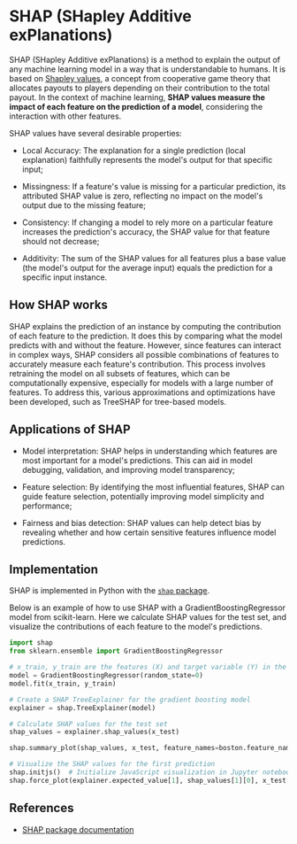 # SHAP (SHapley Additive exPlanations)

SHAP (SHapley Additive exPlanations) is a method to explain the output of any machine learning model in a way that is understandable to humans. It is based on [Shapley values](https://en.wikipedia.org/wiki/Shapley_value), a concept from cooperative game theory that allocates payouts to players depending on their contribution to the total payout. In the context of machine learning, **SHAP values measure the impact of each feature on the prediction of a model**, considering the interaction with other features.

SHAP values have several desirable properties:

- Local Accuracy: The explanation for a single prediction (local explanation) faithfully represents the model's output for that specific input;

- Missingness: If a feature's value is missing for a particular prediction, its attributed SHAP value is zero, reflecting no impact on the model's output due to the missing feature;

- Consistency: If changing a model to rely more on a particular feature increases the prediction's accuracy, the SHAP value for that feature should not decrease;

- Additivity: The sum of the SHAP values for all features plus a base value (the model's output for the average input) equals the prediction for a specific input instance.

## How SHAP works

SHAP explains the prediction of an instance by computing the contribution of each feature to the prediction. It does this by comparing what the model predicts with and without the feature. However, since features can interact in complex ways, SHAP considers all possible combinations of features to accurately measure each feature's contribution. This process involves retraining the model on all subsets of features, which can be computationally expensive, especially for models with a large number of features. To address this, various approximations and optimizations have been developed, such as TreeSHAP for tree-based models. 

## Applications of SHAP

- Model interpretation: SHAP helps in understanding which features are most important for a model's predictions. This can aid in model debugging, validation, and improving model transparency;
    
- Feature selection: By identifying the most influential features, SHAP can guide feature selection, potentially improving model simplicity and performance;
    
- Fairness and bias detection: SHAP values can help detect bias by revealing whether and how certain sensitive features influence model predictions.

## Implementation

SHAP is implemented in Python with the [`shap` package](https://shap.readthedocs.io/en/latest/index.html).

Below is an example of how to use SHAP with a GradientBoostingRegressor model from scikit-learn. Here we calculate SHAP values for the test set, and visualize the contributions of each feature to the model's predictions.

```python
import shap
from sklearn.ensemble import GradientBoostingRegressor

# x_train, y_train are the features (X) and target variable (Y) in the dataset
model = GradientBoostingRegressor(random_state=0)
model.fit(x_train, y_train)

# Create a SHAP TreeExplainer for the gradient boosting model
explainer = shap.TreeExplainer(model)

# Calculate SHAP values for the test set
shap_values = explainer.shap_values(x_test)

shap.summary_plot(shap_values, x_test, feature_names=boston.feature_names)

# Visualize the SHAP values for the first prediction
shap.initjs()  # Initialize JavaScript visualization in Jupyter notebooks or similar environments
shap.force_plot(explainer.expected_value[1], shap_values[1][0], x_test[0])
```


## References

- [SHAP package documentation](https://shap.readthedocs.io/en/latest/index.html)